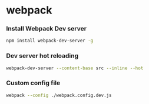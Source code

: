 # webpack

### Install Webpack Dev server
```bash
npm install webpack-dev-server -g
```
### Dev server hot reloading

```bash
webpack-dev-server --content-base src --inline --hot
```

### Custom config file

```bash
webpack --config ./webpack.config.dev.js
```

